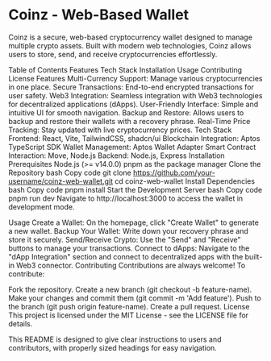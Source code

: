 # Coinz - Web-Based Wallet
Coinz is a secure, web-based cryptocurrency wallet designed to manage multiple crypto assets. Built with modern web technologies, Coinz allows users to store, send, and receive cryptocurrencies effortlessly.

Table of Contents
Features
Tech Stack
Installation
Usage
Contributing
License
Features
Multi-Currency Support: Manage various cryptocurrencies in one place.
Secure Transactions: End-to-end encrypted transactions for user safety.
Web3 Integration: Seamless integration with Web3 technologies for decentralized applications (dApps).
User-Friendly Interface: Simple and intuitive UI for smooth navigation.
Backup and Restore: Allows users to backup and restore their wallets with a recovery phrase.
Real-Time Price Tracking: Stay updated with live cryptocurrency prices.
Tech Stack
Frontend: React, Vite, TailwindCSS, shadcn/ui
Blockchain Integration: Aptos TypeScript SDK
Wallet Management: Aptos Wallet Adapter
Smart Contract Interaction: Move, Node.js
Backend: Node.js, Express
Installation
Prerequisites
Node.js (>= v14.0.0)
pnpm as the package manager
Clone the Repository
bash
Copy code
git clone https://github.com/your-username/coinz-web-wallet.git
cd coinz-web-wallet
Install Dependencies
bash
Copy code
pnpm install
Start the Development Server
bash
Copy code
pnpm run dev
Navigate to http://localhost:3000 to access the wallet in development mode.

Usage
Create a Wallet: On the homepage, click "Create Wallet" to generate a new wallet.
Backup Your Wallet: Write down your recovery phrase and store it securely.
Send/Receive Crypto: Use the "Send" and "Receive" buttons to manage your transactions.
Connect to dApps: Navigate to the "dApp Integration" section and connect to decentralized apps with the built-in Web3 connector.
Contributing
Contributions are always welcome! To contribute:

Fork the repository.
Create a new branch (git checkout -b feature-name).
Make your changes and commit them (git commit -m 'Add feature').
Push to the branch (git push origin feature-name).
Create a pull request.
License
This project is licensed under the MIT License - see the LICENSE file for details.

This README is designed to give clear instructions to users and contributors, with properly sized headings for easy navigation.

